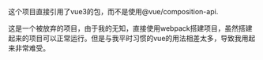 这个项目直接引用了vue3的包，而不是使用@vue/composition-api.


这是一个被放弃的项目，由于我的无知，直接使用webpack搭建项目，虽然搭建起来的项目可以正常运行。但是与我平时习惯的vue的用法相差太多，导致我用起来非常难受。

